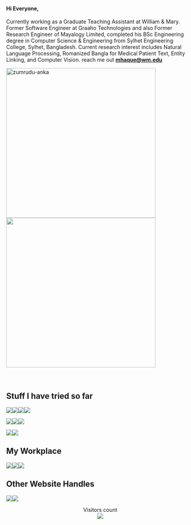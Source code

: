 #### Hi Everyone,

Currently working as a Graduate Teaching Assistant at William & Mary. Former Software Engineer at Graaho Technologies and also Former Research Engineer of Mayalogy Limited, completed his BSc Engineering degree in Computer Science & Engineering from Sylhet Engineering College, Sylhet, Bangladesh. Current research interest includes Natural Language Processing, Romanized Bangla for Medical Patient Text, Entity Linking, and Computer Vision. reach me out **mhaque@wm.edu**


<p align=left>
      <img  width=400 src="https://github-readme-streak-stats.herokuapp.com/?user=alvi75&theme=tokyonight&border=61dafb&hide_border=true" alt="zumrudu-anka" />
      <img  width=400 src="https://github-readme-stats.vercel.app/api?username=alvi75&show_icons=true&theme=tokyonight&border_color=61dafb&hide_border=true" />
  <br><br><br>
  <!--<img src="https://activity-graph.herokuapp.com/graph?username=alvi75&theme=tokyonight&bg_color=20232a&hide_border=true" width="100%"/> -->
</p>

<!-- <p align="center">
<img src="https://img.shields.io/badge/Listening right now on Spotify-FFFFFF?style=for-the-badge&logo=spotify&logoColor=1ED760">
<p align="center">
<a href="https://open.spotify.com/user/31nvl4vzu6lhys3zfkxzf3avyamm"><img src="https://alvi75-jv8ffvvjk.vercel.app/api/spotify-playing" alt="Spotify Now Playing" width="350" /></a>
</p>
</p> -->

## Stuff I have tried so far

<img src="https://img.shields.io/badge/Languages-424242?style=for-the-badge&logo=plex&logoColor=FFFFFF"><img src="https://img.shields.io/badge/C++-000000?style=for-the-badge&logo=c%2B%2B&logoColor=00599C"><img src="https://img.shields.io/badge/Python-000000?style=for-the-badge&logo=python&logoColor=3776AB"><img src="https://img.shields.io/badge/shell-000000?style=for-the-badge&logo=Powershell&logoColor=5391FE">

<img src="https://img.shields.io/badge/Frameworks-424242?style=for-the-badge&logo=IPFS&logoColor=FFFFFF"><img src="https://img.shields.io/badge/django-000000?style=for-the-badge&logo=django&logoColor=092E20"><img src="https://img.shields.io/badge/Flask-000000?style=for-the-badge&logo=Flask&logoColor=FFFFFF">
<!--<img src="https://img.shields.io/badge/React-000000?style=for-the-badge&logo=React&logoColor=61DAFB">-->

<img src="https://img.shields.io/badge/Databases-424242?style=for-the-badge&logo=Redis&logoColor=FFFFFF"><img src="https://img.shields.io/badge/Mysql-000000?style=for-the-badge&logo=mysql&logoColor=4479A1">

## My Workplace

<img src="https://img.shields.io/badge/Environment-424242?style=for-the-badge&logo=openlayers&logoColor=FFFFFF"><img src="https://img.shields.io/badge/VS Code-000000?style=for-the-badge&logo=visual-studio-code&logoColor=007ACC"><img src="https://img.shields.io/badge/Linux-000000?style=for-the-badge&logo=linux&logoColor=FCC624">

## Other Website Handles
[<img src="https://img.shields.io/badge/alvi75-000?style=for-the-badge&logo=gitlab">](https://gitlab.com/alvi75)[<img src="https://img.shields.io/badge/mdzahidulhaque-000?style=for-the-badge&logo=LINKEDIN&logoColor=0077B5">](https://www.linkedin.com/in/md-zahidul-haque-6298781a7/)

<p align="center"> 
  Visitors count<br>
  <img src="https://profile-counter.glitch.me/alvi75/count.svg" />
</p>
